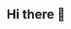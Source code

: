 # Hi there 👋

<!--
**Ca1pha/Ca1pha** is a ✨ _special_ ✨ repository because its `README.md` (this file) appears on your GitHub profile.

![Banner](/canarypage.png)
Format: ![Alt Text](url)
[![Hits](https://hits.seeyoufarm.com/api/count/incr/badge.svg?url=https%3A%2F%2Fgithub.com%2FCa1pha&count_bg=%2300A2FF&title_bg=%23555555&icon=visualstudiocode.svg&icon_color=%23E7E7E7&title=Calpha&edge_flat=false)](https://hits.seeyoufarm.com)
# 제목 없음

[https://www.youtube.com/watch?v=85QTu47Wnu4&feature=youtu.be&ab_channel=%EC%B9%BC%ED%8C%8CX](https://www.youtube.com/watch?v=85QTu47Wnu4&feature=youtu.be&ab_channel=%EC%B9%BC%ED%8C%8CX)
Here are some ideas to get you started:

- 🔭 I’m currently working on ...
- 🌱 I’m currently learning ...
- 👯 I’m looking to collaborate on ...
- 🤔 I’m looking for help with ...
- 💬 Ask me about ...
- 📫 How to reach me: ...
- 😄 Pronouns: ...
- ⚡ Fun fact: ...
-->
